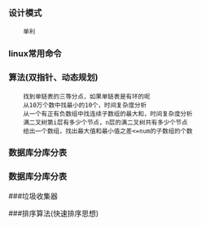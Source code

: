 ### 设计模式
        
        单利
        
### linux常用命令
        
        
### 算法(双指针、动态规划)

        找到单链表的三等分点，如果单链表是有环的呢
        从10万个数中找最小的10个，时间复杂度分析
        从一个有正有负数组中找连续子数组的最大和，时间复杂度分析
        满二叉树第i层有多少个节点，n层的满二叉树共有多少个节点
        给出一个数组，找出最大值和最小值之差<=num的子数组的个数
        
### 数据库分库分表

        
### 数据库分库分表
        
        
###垃圾收集器


###排序算法(快速排序思想)